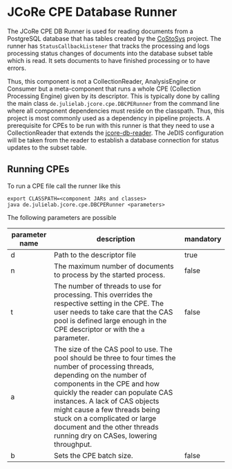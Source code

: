 # JCoRe CPE Database Runner

The JCoRe CPE DB Runner is used for reading documents from a PostgreSQL database that has tables created by the [CoStoSys](https://github.com/JULIELab/costosys) project. The runner has `StatusCallbackListener` that tracks the processing and logs processing status changes of documents into the database subset table which is read. It sets documents to have finished processing or to have errors.

Thus, this component is not a CollectionReader, AnalysisEngine or Consumer but a meta-component that runs a whole CPE (Collection Processing Engine) given by its descriptor. This is typically done by calling the main class `de.julielab.jcore.cpe.DBCPERunner` from the command line where all component dependencies must reside on the classpath. Thus, this project is most commonly used as a dependency in pipeline projects.
A prerequisite for CPEs to be run with this runner is that they need to use a CollectionReader that extends the [jcore-db-reader](https://github.com/JULIELab/jcore-base/tree/master/jcore-db-reader). The JeDIS configuration will be taken from the reader to establish a database connection for status updates to the subset table.

## Running CPEs

To run a CPE file call the runner like this
```
export CLASSPATH=<component JARs and classes>
java de.julielab.jcore.cpe.DBCPERunner <parameters>
```
    
The following parameters are possible

| parameter name | description | mandatory |
|----------------|-------------|-----------|
| d | Path to the descriptor file | true |
| n | The maximum number of documents to process by the started process. | false |
| t | The number of threads to use for processing. This overrides the respective setting in the CPE. The user needs to take care that the CAS pool is defined large enough in the CPE descriptor or with the `a` parameter. | false |
| a | The size of the CAS pool to use. The pool should be three to four times the number of processing threads, depending on the number of components in the CPE and how quickly the reader can populate CAS instances. A lack of CAS objects might cause a few threads being stuck on a complicated or large document and the other threads running dry on CASes, lowering throughput. |
| b | Sets the CPE batch size. | false | 
